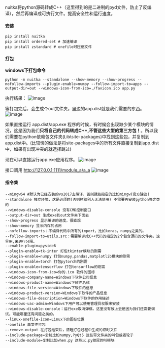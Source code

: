 nuitka将python源码转成C++（这里得到的是二进制的pyd文件，防止了反编译），然后再编译成可执行文件。提高安全性和运行速度。

#### 安装
```
pip install nuitka
pip install ordered-set # 加速编译
pip install zstandard # onefile时压缩文件
```

#### 打包

**windows下打包命令**

`python -m nuitka --standalone --show-memory --show-progress --nofollow-imports --plugin-enable=numpy --follow-import-to=apps --output-dir=out --windows-icon-from-ico=./favicon.ico app.py
`

执行结果：
![image](https://img2023.cnblogs.com/blog/1224392/202304/1224392-20230426190235048-2111041658.png)

等打包完后，会生成个out文件夹，里边的app.dist就是我们需要的东西。
![image](https://img2023.cnblogs.com/blog/1224392/202304/1224392-20230426191218687-586829539.png)


如果直接运行 app.dist/app.exe 程序的时候，有时候会出现缺少某个模块的情况，这是因为我们**只将自己的代码转成C++,不管这些大型的第三方包！**。所以我们需要在python依赖包文件夹(Lib\site-packages)中找到这些包，并复制到app.dist中。(比较懒的做法是将site-packages中的所有文件直接复制到app.dist中，如果有出现冲突的就选择跳过)

现在可以直接运行app.exe应用程序。
![image](https://img2023.cnblogs.com/blog/1224392/202304/1224392-20230426191514315-884376577.png)

接口调用
http://127.0.0.1:1111/module_a/a_a
![image](https://img2023.cnblogs.com/blog/1224392/202304/1224392-20230426191545538-1211473702.png)





#### 指令集
```
--mingw64 #默认为已经安装的vs2017去编译，否则就按指定的比如mingw(官方建议)
--standalone 独立环境，这是必须的(否则拷给别人无法使用) 不需要再安装python等之类的
--windows-disable-console 没有CMD控制窗口
--output-dir=out 生成exe到out文件夹下面去
--show-progress 显示编译的进度，很直观
--show-memory 显示内存的占用
--nofollow-imports：不编译代码中所有的import，比如keras，numpy之类的。
--follow-import-to=utils,src：需要编译成C++代码的指定的2个包含源码的文件夹，这里用,来进行分隔。
--enable-plugin=pyside6
--plugin-enable=tk-inter 打包tkinter模块的刚需
--plugin-enable=numpy 打包numpy,pandas,matplotlib模块的刚需
--plugin-enable=torch 打包pytorch的刚需
--plugin-enable=tensorflow 打包tensorflow的刚需
--windows-icon-from-ico=你的.ico 软件的图标
--windows-company-name=Windows下软件公司信息
--windows-product-name=Windows下软件名称
--windows-file-version=Windows下软件的信息
--windows-product-version=Windows下软件的产品信息
--windows-file-description=Windows下软件的作用描述
--windows-uac-admin=Windows下用户可以使用管理员权限来安装
--windows-disable-console：运行exe取消弹框。这里没有放上去是因为我们还需要调试，可能哪里还有问题之类的。
--linux-onefile-icon=Linux下的图标位置
--onefile 单文件打包
–-remove-output 在打包结束后，清理打包过程中生成的临时文件
--include-package=复制比如numpy,PyQt5 这些带文件夹的叫包或者轮子
--include-module=复制比如when.py 这些以.py结尾的叫模块
```
